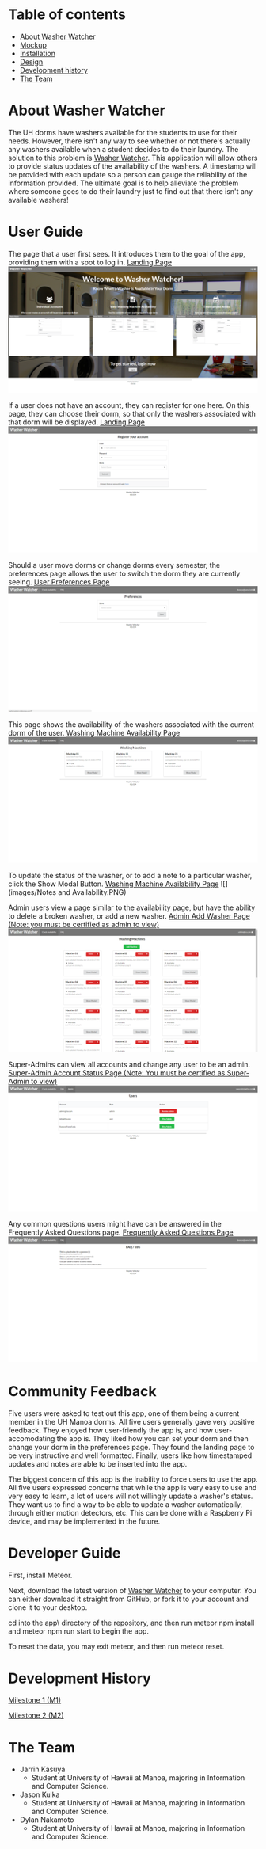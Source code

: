 # Table of contents

* [About Washer Watcher](#about-washer-watcher)
* [Mockup](#mockup)
* [Installation](#installation)
* [Design](#design)
* [Development history](#development-history)
* [The Team](#the-team)

# About Washer Watcher
The UH dorms have washers available for the students to use for their needs. However, there isn't any way to see whether or not there's actually any washers available when a student decides to do their laundry. The solution to this problem is [Washer Watcher](http://washerwatcher.meteorapp.com/). This application will allow others to provide status updates of the availability of the washers. A timestamp will be provided with each update so a person can gauge the reliability of the information provided. The ultimate goal is to help alleviate the problem where someone goes to do their laundry just to find out that there isn't any available washers!

# User Guide
The page that a user first sees. It introduces them to the goal of the app, providing them with a spot to log in.
[Landing Page](http://washerwatcher.meteorapp.com/#/)
![](images/Landing.PNG)

If a user does not have an account, they can register for one here. On this page, they can choose their dorm, so that only the washers associated with that dorm will be displayed.
[Landing Page](http://washerwatcher.meteorapp.com/#/signup)
![](images/Register.PNG)

Should a user move dorms or change dorms every semester, the preferences page allows the user to switch the dorm they are currently seeing.
[User Preferences Page](http://washerwatcher.meteorapp.com/#/preferences)
![](images/Preferences.PNG)


This page shows the availability of the washers associated with the current dorm of the user. 
[Washing Machine Availability Page](http://washerwatcher.meteorapp.com/#/machines)
![](images/Availability.PNG)

To update the status of the washer, or to add a note to a particular washer, click the Show Modal Button. 
[Washing Machine Availability Page](http://washerwatcher.meteorapp.com/#/machines)
![](images/Notes and Availability.PNG)

Admin users view a page similar to the availability page, but have the ability to delete a broken washer, or add a new washer. 
[Admin Add Washer Page (Note: you must be certified as admin to view)](http://washerwatcher.meteorapp.com/#/machines)
![](images/Admin.PNG)

Super-Admins can view all accounts and change any user to be an admin. 
[Super-Admin Account Status Page (Note: You must be certified as Super-Admin to view)](http://washerwatcher.meteorapp.com/#/admin)
![](images/SuperAdmin.PNG)

Any common questions users might have can be answered in the Frequently Asked Questions page. 
[Frequently Asked Questions Page](http://washerwatcher.meteorapp.com/#/faq)
![](images/FAQ.PNG)


# Community Feedback
Five users were asked to test out this app, one of them being a current member in the UH Manoa dorms. All five users generally gave very positive feedback. They enjoyed how user-friendly the app is, and how user-accomodating the app is. They liked how you can set your dorm and then change your dorm in the preferences page. They found the landing page to be very instructive and well formatted. Finally, users like how timestamped updates and notes are able to be inserted into the app.

The biggest concern of this app is the inability to force users to use the app. All five users expressed concerns that while the app is very easy to use and very easy to learn, a lot of users will not willingly update a washer's status. They want us to find a way to be able to update a washer automatically, through either motion detectors, etc. This can be done with a Raspberry Pi device, and may be implemented in the future.


# Developer Guide
First, install Meteor.

Next, download the latest version of [Washer Watcher](https://github.com/washerwatcher/washerwatcher) to your computer. You can either download it straight from GitHub, or fork it to your account and clone it to your desktop.

cd into the app\ directory of the repository, and then run meteor npm install and meteor npm run start to begin the app.

To reset the data, you may exit meteor, and then run meteor reset.


# Development History
[Milestone 1 (M1)](https://github.com/washerwatcher/washerwatcher/projects/1) 

[Milestone 2 (M2)](https://github.com/washerwatcher/washerwatcher/projects/2)


# The Team
- Jarrin Kasuya
  * Student at University of Hawaii at Manoa, majoring in Information and Computer Science.  
- Jason Kulka  
  * Student at University of Hawaii at Manoa, majoring in Information and Computer Science.  
- Dylan Nakamoto  
  * Student at University of Hawaii at Manoa, majoring in Information and Computer Science.  
